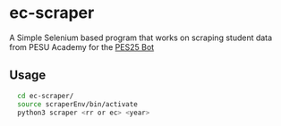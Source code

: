# ec-scraper

A Simple Selenium based program that works on scraping student data from PESU Academy for the [PES25 Bot](https://github.com/alfadelta10010/pesu-bot-2025)

## Usage
```bash
  cd ec-scraper/
  source scraperEnv/bin/activate
  python3 scraper <rr or ec> <year>
```
